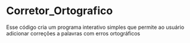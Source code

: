 # Corretor_Ortografico
Esse código cria um programa interativo simples que permite ao usuário adicionar correções a palavras com erros ortográficos
